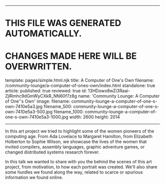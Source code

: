 ----

# THIS FILE WAS GENERATED AUTOMATICALLY.
# CHANGES MADE HERE WILL BE OVERWRITTEN.

template: pages/simple.html.njk
title: A Computer of One's Own
filename: /community-lounge/a-computer-of-ones-own/index.html
standalone: true
article:
  published: true
  reviewed: true
  id: 13HDowx8wZi3Raai-ZjlRmhc9dGmWyCXkR_NN60f7z8g
  name: 'Community Lounge: A Computer of One''s Own'
  image:
    filename: community-lounge-a-computer-of-one-s-own-7410e5a3.jpg
    filename_500: community-lounge-a-computer-of-one-s-own-7410e5a3-500.jpg
    filename_1000: community-lounge-a-computer-of-one-s-own-7410e5a3-1000.jpg
    width: 2600
    height: 2014

----


In this art project we tried to highlight some of the women pioneers of the
computing age. From Ada Lovelace to Margaret Hamilton, from Elizabeth Holberton
to Sophie Wilson, we showcase the lives of the women that invited compilers,
assembly languages, graphic adventure games, or changed distributed systems
research forever. 

In this talk we wanted to share with you the behind the scenes of this art
project, from motivation, to how each portrait was created. We'll also share
some hurdles we found along the way, related to scarce or spurious information
we found online.
